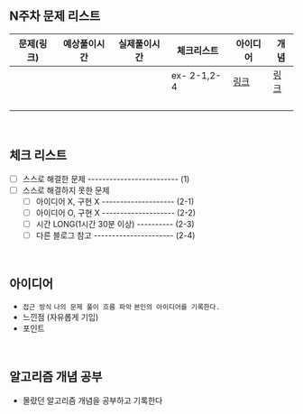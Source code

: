 ## N주차 문제 리스트
|문제(링크)|예상풀이시간|실제풀이시간|체크리스트|아이디어|개념|
|----|----|----|----|----|----|
|  |  |  | ex- 2-1,2-4 | [링크]() | [링크]() |
|  |  |  |  |  |  |
|  |  |  |  |  |  |
|  |  |  |  |  |  |
|  |  |  |  |  |  |
<Br>

## 체크 리스트
- [ ]  스스로 해결한 문제 ------------------------- (1)
- [ ]  스스로 해결하지 못한 문제
    - [ ]  아이디어 X, 구현 X -------------------- (2-1)
    - [ ]  아이디어 O, 구현 X -------------------- (2-2)
    - [ ]  시간 LONG(1시간 30분 이상) ---------- (2-3)
    - [ ]  다른 블로그 참고 ---------------------- (2-4)
<Br>


## 아이디어 
- `접근 방식` `나의 문제 풀이 흐름 파악`   `본인의 아이디어를 기록한다.`
- 느낀점 (자유롭게 기입)
- 포인트 
<Br>

## 알고리즘 개념 공부 
- 몰랐던 알고리즘 개념을 공부하고 기록한다 

